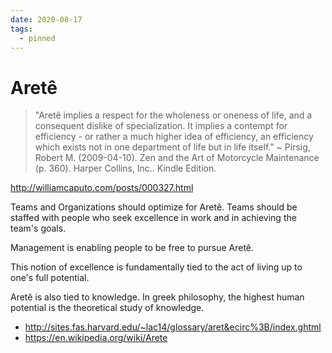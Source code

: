```yaml
---
date: 2020-08-17
tags:
  - pinned
---
```


# Aretê

> "Aretê implies a respect for the wholeness or oneness of life, and a consequent dislike of specialization. It implies a contempt for efficiency - or rather a much higher idea of efficiency, an efficiency which exists not in one department of life but in life itself."
> ~ Pirsig, Robert M. (2009-04-10). Zen and the Art of Motorcycle Maintenance (p. 360). Harper Collins, Inc.. Kindle Edition.

<http://williamcaputo.com/posts/000327.html>

Teams and Organizations should optimize for Aretê.
Teams should be staffed with people who seek excellence in work and in achieving the team's goals.

Management is enabling people to be free to pursue Aretê.

This notion of excellence is fundamentally tied to the act of living up to one's full potential.

Aretê is also tied to knowledge.
In greek philosophy, the highest human potential is the theoretical study of knowledge.

- <http://sites.fas.harvard.edu/~lac14/glossary/aret&ecirc%3B/index.ghtml>
- <https://en.wikipedia.org/wiki/Arete>
